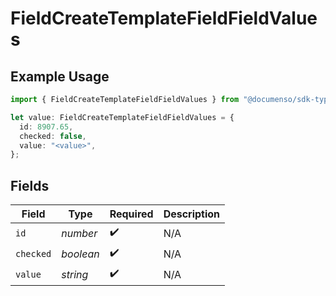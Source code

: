 # FieldCreateTemplateFieldFieldValues

## Example Usage

```typescript
import { FieldCreateTemplateFieldFieldValues } from "@documenso/sdk-typescript/models/operations";

let value: FieldCreateTemplateFieldFieldValues = {
  id: 8907.65,
  checked: false,
  value: "<value>",
};
```

## Fields

| Field              | Type               | Required           | Description        |
| ------------------ | ------------------ | ------------------ | ------------------ |
| `id`               | *number*           | :heavy_check_mark: | N/A                |
| `checked`          | *boolean*          | :heavy_check_mark: | N/A                |
| `value`            | *string*           | :heavy_check_mark: | N/A                |